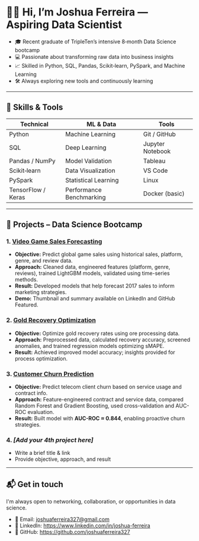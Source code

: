 # 🙋‍♂️ Hi, I’m Joshua Ferreira — Aspiring Data Scientist

- 🎓 Recent graduate of TripleTen’s intensive 8‑month Data Science bootcamp
- 💻 Passionate about transforming raw data into business insights
- 📈 Skilled in Python, SQL, Pandas, Scikit‑learn, PySpark, and Machine Learning
- 🛠 Always exploring new tools and continuously learning

---

## 🧰 Skills & Tools

| Technical | ML & Data | Tools |
|----------|------------|-------|
| Python | Machine Learning | Git / GitHub |
| SQL | Deep Learning | Jupyter Notebook |
| Pandas / NumPy | Model Validation | Tableau |
| Scikit‑learn | Data Visualization | VS Code |
| PySpark | Statistical Learning | Linux |
| TensorFlow / Keras | Performance Benchmarking | Docker (basic) |

---

## 🚀 Projects – Data Science Bootcamp

### 1. [Video Game Sales Forecasting](https://github.com/joshuaferreira327/video-game-sales-forecasting)
- **Objective:** Predict global game sales using historical sales, platform, genre, and review data.
- **Approach:** Cleaned data, engineered features (platform, genre, reviews), trained LightGBM models, validated using time-series methods.
- **Result:** Developed models that help forecast 2017 sales to inform marketing strategies.
- **Demo:** Thumbnail and summary available on LinkedIn and GitHub Featured.

### 2. [Gold Recovery Optimization](https://github.com/joshuaferreira327/gold-recovery-optimization)
- **Objective:** Optimize gold recovery rates using ore processing data.
- **Approach:** Preprocessed data, calculated recovery accuracy, screened anomalies, and trained regression models optimizing sMAPE.
- **Result:** Achieved improved model accuracy; insights provided for process optimization.

### 3. [Customer Churn Prediction](https://github.com/joshuaferreira327/customer-churn-prediction)
- **Objective:** Predict telecom client churn based on service usage and contract info.
- **Approach:** Feature-engineered contract and service data, compared Random Forest and Gradient Boosting, used cross-validation and AUC-ROC evaluation.
- **Result:** Built model with **AUC-ROC ≈ 0.844**, enabling proactive churn strategies.

### 4. *[Add your 4th project here]*  
- Write a brief title & link  
- Provide objective, approach, and result

---

## 📬 Get in touch

I'm always open to networking, collaboration, or opportunities in data science.

- 📧 Email: joshuaferreira327@gmail.com  
- 🔗 LinkedIn: https://www.linkedin.com/in/joshua-ferreira  
- 🐙 GitHub: https://github.com/joshuaferreira327  

<!--
**joshuaferreira327/joshuaferreira327** is a ✨ _special_ ✨ repository because its `README.md` (this file) appears on your GitHub profile.

Here are some ideas to get you started:

- 🔭 I’m currently working on ...
- 🌱 I’m currently learning ...
- 👯 I’m looking to collaborate on ...
- 🤔 I’m looking for help with ...
- 💬 Ask me about ...
- 📫 How to reach me: ...
- 😄 Pronouns: ...
- ⚡ Fun fact: ...
-->
